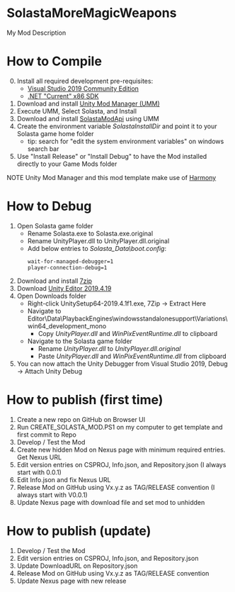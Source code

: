 # SolastaMoreMagicWeapons

My Mod Description

# How to Compile

0. Install all required development pre-requisites:
	- [Visual Studio 2019 Community Edition](https://visualstudio.microsoft.com/downloads/)
	- [.NET "Current" x86 SDK](https://dotnet.microsoft.com/download/visual-studio-sdks)
1. Download and install [Unity Mod Manager (UMM)](https://www.nexusmods.com/site/mods/21)
2. Execute UMM, Select Solasta, and Install
3. Download and install [SolastaModApi](https://www.nexusmods.com/solastacrownofthemagister/mods/48) using UMM
4. Create the environment variable *SolastaInstallDir* and point it to your Solasta game home folder
	- tip: search for "edit the system environment variables" on windows search bar
5. Use "Install Release" or "Install Debug" to have the Mod installed directly to your Game Mods folder

NOTE Unity Mod Manager and this mod template make use of [Harmony](https://go.microsoft.com/fwlink/?linkid=874338)

# How to Debug

1. Open Solasta game folder
	* Rename Solasta.exe to Solasta.exe.original
	* Rename UnityPlayer.dll to UnityPlayer.dll.original
	* Add below entries to *Solasta_Data\boot.config*:
		```
		wait-for-managed-debugger=1
		player-connection-debug=1
		```
2. Download and install [7zip](https://www.7-zip.org/a/7z1900-x64.exe)
3. Download [Unity Editor 2019.4.19](https://download.unity3d.com/download_unity/ca5b14067cec/Windows64EditorInstaller/UnitySetup64-2019.4.19f1.exe)
4. Open Downloads folder
	* Right-click UnitySetup64-2019.4.1f1.exe, 7Zip -> Extract Here
	* Navigate to Editor\Data\PlaybackEngines\windowsstandalonesupport\Variations\win64_development_mono
		* Copy *UnityPlayer.dll* and *WinPixEventRuntime.dll* to clipboard
	* Navigate to the Solasta game folder
		* Rename *UnityPlayer.dll* to *UnityPlayer.dll.original*
		* Paste *UnityPlayer.dll* and *WinPixEventRuntime.dll* from clipboard
5. You can now attach the Unity Debugger from Visual Studio 2019, Debug -> Attach Unity Debug

# How to publish (first time)

1. Create a new repo on GitHub on Browser UI
2. Run CREATE_SOLASTA_MOD.PS1 on my computer to get template and first commit to Repo
3. Develop / Test the Mod
4. Create new hidden Mod on Nexus page with minimum required entries. Get Nexus URL
5. Edit version entries on CSPROJ, Info.json, and Repository.json (I always start with 0.0.1)
6. Edit Info.json and fix Nexus URL
7. Release Mod on GitHub using Vx.y.z as TAG/RELEASE convention (I always start with V0.0.1)
8. Update Nexus page with download file and set mod to unhidden

# How to publish (update)

1. Develop / Test the Mod
2. Edit version entries on CSPROJ, Info.json, and Repository.json
3. Update DownloadURL on Repository.json
4. Release Mod on GitHub using Vx.y.z as TAG/RELEASE convention
5. Update Nexus page with new release
